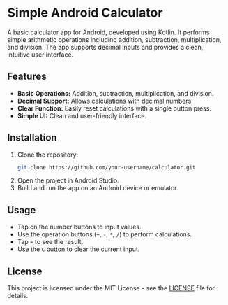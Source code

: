 # Simple Android Calculator

A basic calculator app for Android, developed using Kotlin. It performs simple arithmetic operations including addition, subtraction, multiplication, and division. The app supports decimal inputs and provides a clean, intuitive user interface.

## Features

- **Basic Operations:** Addition, subtraction, multiplication, and division.
- **Decimal Support:** Allows calculations with decimal numbers.
- **Clear Function:** Easily reset calculations with a single button press.
- **Simple UI:** Clean and user-friendly interface.

## Installation

1. Clone the repository:
    ```bash
    git clone https://github.com/your-username/calculator.git
    ```
2. Open the project in Android Studio.
3. Build and run the app on an Android device or emulator.

## Usage

- Tap on the number buttons to input values.
- Use the operation buttons (`+`, `-`, `*`, `/`) to perform calculations.
- Tap `=` to see the result.
- Use the `C` button to clear the current input.

## License

This project is licensed under the MIT License - see the [LICENSE](LICENSE) file for details.
